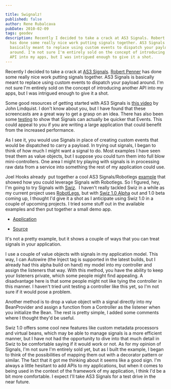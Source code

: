 ```yaml
---

title: Swignalz!
published: false
author: Rene Rubalcava
pubDate: 2010-02-09
tags: geodev
description: Recently I decided to take a crack at AS3 Signals. Robert Penner
  has done some really nice work putting signals together. AS3 Signals is
  basically meant to replace using custom events to dispatch your payload
  around. I'm not sure I'm entirely sold on the concept of introducing another
  API into my apps, but I was intrigued enough to give it a shot.
---
```


Recently I decided to take a crack at
[AS3 Signals](http://github.com/robertpenner/as3-signals).
[Robert Penner](http://robertpenner.com/flashblog/) has done some really nice
work putting signals together. AS3 Signals is basically meant to replace using
custom events to dispatch your payload around. I'm not sure I'm entirely sold on
the concept of introducing another API into my apps, but I was intrigued enough
to give it a shot.

Some good resources of getting started with AS3 Signals is
[this video](http://pv3d.org/2010/01/21/as3-signals-tutorial/) by John
Lindquist. I don't know about you, but I have found that these screencasts are a
great way to get a grasp on an idea. There has also been some
[testing](http://alecmce.com/as3/events-and-signals-performance-tests) to show
that Signals can actually be quicker that Events. This could appeal to you if
you are writing a large application that could benefit from the increased
performance.

As I see it, you would use Signals in place of creating custom events that would
be dispatched to carry a payload. In trying out signals, I began to think of how
much I might want a signal to do. Most examples I have seen treat them as value
objects, but I suppose you could turn them into full blow mini-controllers. One
area I might try playing with signals is in processing raw data from a service
into something the rest of my application could use.

Joel Hooks already  put together a cool AS3 Signals/Robotlegs
[example](http://joelhooks.com/2010/01/16/robotlegs-image-gallery-example-using-as3-signals-and-the-presentation-model/)
that showed how you could leverage Signals with Robotlegs. So I figured, hey,
I'm going to try Signals with [Swiz](http://swizframework.org/).  I haven't
really tackled Swiz in a while as my current project uses
[RobotLegs](http://www.robotlegs.org/), but with
[Swiz 1.0 Alpha](http://swizframework.org/2009/12/swiz-1-0-0-alpha-released/)
out and 1.0 beta coming up, I thought I'd give it a shot as I anticipate using
Swiz 1.0 in a couple of upcoming projects. I tried some stuff out in the
available examples and then put together a small demo app.

- [Application](https://odoe.net/thelab/flex/swignalz/Index.html)

- [Source](https://odoe.net/thelab/flex/swignalz/srcview/index.html)

It's not a pretty example, but it shows a couple of ways that you can treat
signals in your application.

I use a couple of value objects with signals in my application model. This way,
I can Autowire (the Inject tag is supported in the latest builds, but I already
had this alpha build on hand) my model into my controller and assign the
listeners that way. With this method, you have the ability to keep your
listeners private, which some people might find appealing. A disadvantage here
is that some people might not like tying the controller in this manner. I
haven't tried unit testing a controller like this yet, so I'm not sure if it
would pose a problem.

Another method is to drop a value object with a signal directly into my
BeanProvider and assign a function from a Controller as the listener when you
initialize the Bean. The rest is pretty simple, I added some comments where I
thought they'd be useful.

Swiz 1.0 offers some cool new features like custom metadata processors and
virtual beans, which may be able to manage signals is a more efficient manner,
but I have not had the opportunity to dive into that much detail in Swiz to be
comfortable saying if it would work or not. As for my opinion of Signals, I'm
not sure I'm entirely sold yet, but as I built the example, I began to think of
the possibilities of mapping them out with a decorator pattern or similar. The
fact that it got me thinking about it seems like a good sign. I'm always a
little hesitant to add APIs to my applications, but when it comes to being used
in the context of the framework of my application, I think I'd be a bit more
comfortable. I expect I'll take AS3 Signals for a test drive in the near future.

